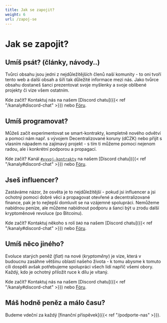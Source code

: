 ```yaml
---
title: Jak se zapojit?
weight: 6
url: /zapoj-se
---
```


# Jak se zapojit?

## Umíš psát? (články, návody..)

Tvůrci obsahu jsou jedni z nejdůležitějších členů naší komunity - to oni tvoří tento web a další obsah a šíří tak důležité informace mezi nás. Jako tvůrce obsahu dostaneš šanci prezentovat svoje myšlenky a svoje oblíbené projekty či vize všem ostatním.

Kde začít? Kontaktuj nás na našem [Discord chatu]({{< ref "/kanaly#discord-chat" >}}) nebo [Fóru](https://forum.gwei.cz).

## Umíš programovat?

Můžeš začít experimentovat se smart-kontrakty, kompletně nového odvětví a pomoci nám např. s vývojem Decentralizované koruny (dCZK) nebo přijít s vlasním nápadem na zajímavý projekt - s tím ti můžeme pomoci nejenom radou, ale i konkrétní podporou a propagací.

Kde začít? Kanál [`#vyvoj-kontrakty`](https://discord.gg/V6ZrX7w) na našem [Discord chatu]({{< ref "/kanaly#discord-chat" >}}) nebo [Fóru](https://forum.gwei.cz).

## Jseš influencer?

Zastáváme názor, že osvěta je to nejdůležitější - pokud jsi influencer a jsi ochotný pomoci dobré věci a propagovat otevřené a decentralizované finance, pak je to nejlepší domluvit se na vzájemné spolupráci. Nemůžeme nabídnou peníze, ale můžeme nabídnout podporu a šanci být u zrodu další kryptoměnové revoluce (po Bitcoinu).

Kde začít? Kontaktuj někoho s rolí `DAO` na našem [Discord chatu]({{< ref "/kanaly#discord-chat" >}}) nebo [Fóru](https://forum.gwei.cz).

## Umíš něco jiného?

Evoluce starých peněž (*fiat*) na nové (*kryptoměny*) je vize, která v budoucnu zasáhne většinu oblastí našeho života - k tomu abysme k tomuto cíli dospěli avšak potřebujeme spolupráci všech lidí napříč všemi obory. Každý, kdo je ochotný přiložit ruce k dílu je vítaný.

Kde začít? Kontaktuj nás na našem [Discord chatu]({{< ref "/kanaly#discord-chat" >}}) nebo [Fóru](https://forum.gwei.cz).

## Máš hodně peněz a málo času?

Budeme vdeční za každý [finanční příspěvek]({{< ref "/podporte-nas" >}}).
